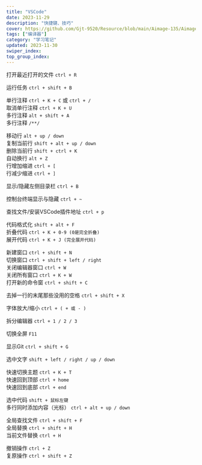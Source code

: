 ```yaml
---
title: "VSCode"
date: 2023-11-29
description: "快捷键、技巧"
cover: https://github.com/Gjt-9520/Resource/blob/main/Aimage-135/Aimage102.jpg?raw=true
tags: ["编译器"]
category: "学习笔记"
updated: 2023-11-30
swiper_index: 
top_group_index: 
---
```


打开最近打开的文件 `ctrl + R`   

运行任务 `ctrl + shift + B`

单行注释 `ctrl + K + C` 或 `ctrl + /`   
取消单行注释 `ctrl + K + U`     
多行注释 `alt + shift + A`   
多行注释 `/**/`   

移动行 `alt + up / down`    
复制当前行 `shift + alt + up / down`  
删除当前行 `shift + ctrl + K`   
自动换行 `alt + Z`  
行增加缩进 `ctrl + [`   
行减少缩进 `ctrl + ]`   

显示/隐藏左侧目录栏 `ctrl + B`  

控制台终端显示与隐藏 `ctrl + ~`  

查找文件/安装VSCode插件地址 `ctrl + p`  

代码格式化 `shift + alt + F`  
折叠代码 `ctrl + K + 0-9 (0是完全折叠)`   
展开代码 `ctrl + K + J (完全展开代码)`  

新建窗口 `ctrl + shift + N`  
切换窗口 `ctrl + shift + left / right`  
关闭编辑器窗口 `ctrl + W`   
关闭所有窗口 `ctrl + K + W`   
打开新的命令窗 `ctrl + shift + C`  

去掉一行的末尾那些没用的空格 `ctrl + shift + X`  

字体放大/缩小 `ctrl + ( + 或 - )`  

拆分编辑器 `ctrl + 1 / 2 / 3`

切换全屏 `F11`

显示Git `ctrl + shift + G`

选中文字 `shift + left / right / up / down`

快速切换主题 `ctrl + K + T`  
快速回到顶部 `ctrl + home`   
快速回到底部 `ctrl + end`   

选中代码 `shift + 鼠标左键`  
多行同时添加内容（光标） `ctrl + alt + up / down`  

全局查找文件 `ctrl + shift + F`  
全局替换 `ctrl + shift + H`    
当前文件替换 `ctrl + H`  

撤销操作 `ctrl + Z`   
复原操作 `ctrl + shift + Z`   